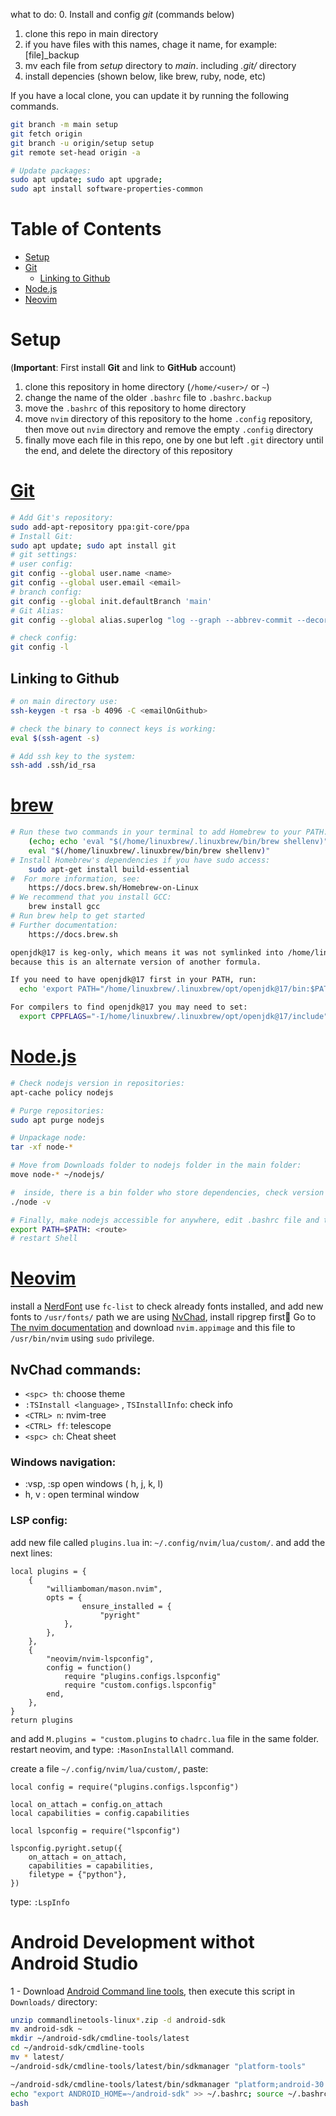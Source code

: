 what to do:
0. Install and config _git_ (commands below)
1. clone this repo in main directory
2. if you have files with this names, chage it name, for example: [file]_backup
3. mv each file from _setup_ directory to _main_. including _.git/_ directory
4. install depencies (shown below, like brew, ruby, node, etc)

If you have a local clone, you can update it by running the following commands.
```bash
git branch -m main setup
git fetch origin
git branch -u origin/setup setup
git remote set-head origin -a
```
```bash
# Update packages:
sudo apt update; sudo apt upgrade;
sudo apt install software-properties-common
```
# Table of Contents

- [Setup](#setup)
- [Git](#git)
  - [Linking to Github](#github)
- [Node.js](#nodejs)
- [Neovim](#neovim)

  
# Setup
(**Important**: First install **Git** and link to **GitHub** account)
1. clone this repository in home directory (`/home/<user>/` or `~`)
2. change the name of the older `.bashrc` file to `.bashrc.backup`
3. move the `.bashrc` of this repository to home directory
4. move `nvim` directory of this repository to the home `.config` repository, then move out `nvim` directory and remove the empty `.config` directory
5. finally move each file in this repo, one by one but left `.git` directory until the end, and delete the directory of this repository


# [Git](https://git-scm.com/)
```bash
# Add Git's repository:
sudo add-apt-repository ppa:git-core/ppa 
# Install Git:
sudo apt update; sudo apt install git
# git settings:
# user config:
git config --global user.name <name>
git config --global user.email <email>
# branch config:
git config --global init.defaultBranch 'main'
# Git Alias:
git config --global alias.superlog "log --graph --abbrev-commit --decorate --date=relative --format=format:'%C(bold blue)%h%C(reset) - %C(bold green)(%ar)%C(reset) %C(white)%s%C(reset) %C(dim white)- %an%C(reset)%C(bold yellow)%d%C(reset)' --all"

# check config:
git config -l
```
## Linking to Github
```bash
# on main directory use:
ssh-keygen -t rsa -b 4096 -C <emailOnGithub>

# check the binary to connect keys is working:
eval $(ssh-agent -s)

# Add ssh key to the system:
ssh-add .ssh/id_rsa
```
# [brew](https://brew.sh/)
```bash
# Run these two commands in your terminal to add Homebrew to your PATH:
    (echo; echo 'eval "$(/home/linuxbrew/.linuxbrew/bin/brew shellenv)"') >> /home/josseth/.profile
    eval "$(/home/linuxbrew/.linuxbrew/bin/brew shellenv)"
# Install Homebrew's dependencies if you have sudo access:
    sudo apt-get install build-essential
#  For more information, see:
    https://docs.brew.sh/Homebrew-on-Linux
# We recommend that you install GCC:
    brew install gcc
# Run brew help to get started
# Further documentation:
    https://docs.brew.sh

openjdk@17 is keg-only, which means it was not symlinked into /home/linuxbrew/.linuxbrew,
because this is an alternate version of another formula.

If you need to have openjdk@17 first in your PATH, run:
  echo 'export PATH="/home/linuxbrew/.linuxbrew/opt/openjdk@17/bin:$PATH"' >> ~/.profile

For compilers to find openjdk@17 you may need to set:
  export CPPFLAGS="-I/home/linuxbrew/.linuxbrew/opt/openjdk@17/include"


```

# [Node.js](https://nodejs.org/en/)

```bash
# Check nodejs version in repositories:
apt-cache policy nodejs

# Purge repositories:
sudo apt purge nodejs

# Unpackage node:
tar -xf node-*

# Move from Downloads folder to nodejs folder in the main folder:
move node-* ~/nodejs/

#  inside, there is a bin folder who store dependencies, check version
./node -v

# Finally, make nodejs accessible for anywhere, edit .bashrc file and the path of node the next line:
export PATH=$PATH: <route>
# restart Shell
```

# [Neovim](https://neovim.io/)
install a [NerdFont](https://www.nerdfonts.com/font-downloads)
use ```fc-list``` to check already fonts installed, and add new fonts to ```/usr/fonts/``` path
we are using [NvChad](https://nvchad.com/docs/quickstart/install), install ripgrep first
Go to [The nvim documentation](https://github.com/neovim/neovim/releases/tag/stable) and download `nvim.appimage` and this file to `/usr/bin/nvim` using `sudo` privilege.
## NvChad commands:
- ```<spc> th```: choose theme
- ```:TSInstall <language>``` , ```TSInstallInfo```: check info
- ```<CTRL> n```: nvim-tree
- ```<CTRL> ff```: telescope
- ```<spc> ch```: Cheat sheet
### Windows navigation:
- :vsp, :sp open windows (<CTRL> h, j, k, l)
- <spc> h, v : open terminal window 
### LSP config:
add new file called ```plugins.lua``` in: ```~/.config/nvim/lua/custom/```. and add the next lines:
```neovim
local plugins = {
    {
        "williamboman/mason.nvim",
        opts = {
                ensure_installed = {
                    "pyright"
            },
        },
    },   
    {
        "neovim/nvim-lspconfig",
        config = function()
            require "plugins.configs.lspconfig"
            require "custom.configs.lspconfig"
        end,
    },
}
return plugins
```
and add ```M.plugins = "custom.plugins``` to ```chadrc.lua``` file in the same folder.
restart neovim, and type: ```:MasonInstallAll``` command.

create a file ```~/.config/nvim/lua/custom/```, paste:
```
local config = require("plugins.configs.lspconfig")

local on_attach = config.on_attach
local capabilities = config.capabilities

local lspconfig = require("lspconfig")

lspconfig.pyright.setup({
    on_attach = on_attach,
    capabilities = capabilities,
    filetype = {"python"},
})
```
type: ```:LspInfo``` 

# Android Development withot Android Studio
1 - Download [Android Command line tools](https://developer.android.com/studio), then execute this script in ```Downloads/``` directory:
```bash
unzip commandlinetools-linux*.zip -d android-sdk
mv android-sdk ~
mkdir ~/android-sdk/cmdline-tools/latest
cd ~/android-sdk/cmdline-tools
mv * latest/
~/android-sdk/cmdline-tools/latest/bin/sdkmanager "platform-tools"
```

```bash
~/android-sdk/cmdline-tools/latest/bin/sdkmanager "platform;android-30.0.3"
echo "export ANDROID_HOME=~/android-sdk" >> ~/.bashrc; source ~/.bashrc
bash
```
